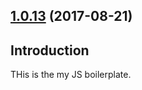 <a name="1.0.13"></a>
## [1.0.13](https://github.com/merdmann/jsproject/compare/1.0.12...1.0.13) (2017-08-21)



## Introduction

THis is the my JS boilerplate.

 